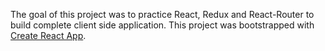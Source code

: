 The goal of this project was to practice React, Redux and React-Router to build complete client side application. 
This project was bootstrapped with [Create React App](https://github.com/facebook/create-react-app).
